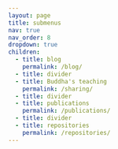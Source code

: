 ```yaml
---
layout: page
title: submenus
nav: true
nav_order: 8
dropdown: true
children:
  - title: blog
    permalink: /blog/
  - title: divider
  - title: Buddha's teaching
    permalink: /sharing/
  - title: divider
  - title: publications
    permalink: /publications/
  - title: divider
  - title: repositories
    permalink: /repositories/
---
```

